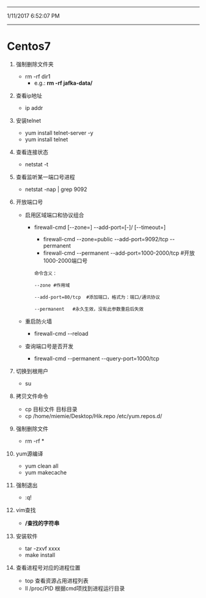 
----------
1/11/2017 6:52:07 PM 

----------
# Centos7 #
1. 强制删除文件夹
	- rm -rf dir1
		- e.g.: **rm -rf jafka-data/**
2. 查看ip地址
	- ip addr
3. 安装telnet
	- yum install telnet-server -y  
	- yum install telnet
4. 查看连接状态
	- netstat -t
5. 查看监听某一端口号进程 
	- netstat -nap | grep 9092
6. 开放端口号
	- 启用区域端口和协议组合
		- firewall-cmd [--zone=<zone>] --add-port=<port>[-<port>]/<protocol> [--timeout=<seconds>]
			- firewall-cmd --zone=public --add-port=9092/tcp --permanent 
			- firewall-cmd --permanent --add-port=1000-2000/tcp #开放1000-2000端口号
			```
			命令含义：
			 
			--zone #作用域
			 
			--add-port=80/tcp  #添加端口，格式为：端口/通讯协议
			 
			--permanent   #永久生效，没有此参数重启后失效
			```

	- 重启防火墙
		- firewall-cmd --reload
	- 查询端口号是否开发
		- firewall-cmd --permanent --query-port=1000/tcp
8. 切换到根用户
	- su   
9. 拷贝文件命令
	- cp 目标文件 目标目录
	- cp /home/miemie/Desktop/Hik.repo /etc/yum.repos.d/  
10. 强制删除文件
	- rm -rf *
11. yum源编译
	- yum clean all
	- yum makecache    
12. 强制退出
	- :q!  
13. vim查找
	- **/查找的字符串**  
14. 安装软件
	- tar -zxvf xxxx
	- make install 

15. 查看进程号对应的进程位置
	- top 查看资源占用进程列表
	- ll /proc/PID  根据cmd项找到进程运行目录